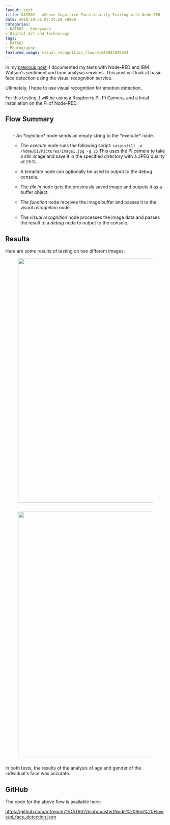 ```yaml
---
layout: post
title: DAT602 - uSense Cognitive Functionality Testing with Node-RED - Visual Recognition
date: 2018-10-31 07:34:59 +0000
categories:
- DAT602 - Everyware
- Digital Art and Technology
tags:
- DAT602
- Photography
featured_image: visual_recognition_flow-e1540983848824
---
```

<p>In my <a href="{{ site.baseurl }}/dat602-usense-cognitive-functionality-testing-with-node-red-sentiment-and-tone/">previous post</a>, I documented my tests with Node-RED and IBM Watson's sentiment and tone analysis services. This post will look at basic face detection using the visual recognition service.</p>

Ultimately, I hope to use visual recognition for emotion detection.

For this testing, I will be using a Raspberry Pi, Pi Camera, and a local installation on the Pi of Node-RED.

## Flow Summary

<figure><a href="https://res.cloudinary.com/circleseven/image/upload/q_auto,f_auto/visual_recognition_flow-e1540983848824"><img src="https://res.cloudinary.com/circleseven/image/upload/c_limit,w_800,h_800,q_auto,f_auto/visual_recognition_flow-e1540983848824" srcset="https://res.cloudinary.com/circleseven/image/upload/c_limit,w_400,q_auto,f_auto/visual_recognition_flow-e1540983848824 400w, https://res.cloudinary.com/circleseven/image/upload/c_limit,w_800,q_auto,f_auto/visual_recognition_flow-e1540983848824 800w, https://res.cloudinary.com/circleseven/image/upload/c_limit,w_1200,q_auto,f_auto/visual_recognition_flow-e1540983848824 1200w" sizes="(max-width: 768px) 100vw, 800px" alt="" loading="lazy"></a></figure>

<ol>- An *injection* node sends an empty string to the *execute* node.

- The *execute* node runs the following script: <code>raspistill -o /home/pi/Pictures/image1.jpg -q 25</code> This uses the Pi camera to take a still image and save it in the specified directory with a JPEG quality of 25%.

- A *template* node can optionally be used to output to the debug console.

- The *file in* node gets the previously saved image and outputs it as a buffer object.

- The *function* node receives the image buffer and passes it to the *visual recognition* node.

- The *visual recognition* node processes the image data and passes the result to a *debug* node to output to the console.
</ol>

## Results

Here are some results of testing on two different images:

<div class="gallery">

<figure><a href="https://res.cloudinary.com/circleseven/image/upload/q_auto,f_auto/male_photo-scaled-1"><img src="https://res.cloudinary.com/circleseven/image/upload/q_auto,f_auto/male_photo-scaled-1" width="1024" height="769" alt="" loading="lazy"></a></figure>
<figure><a href="https://res.cloudinary.com/circleseven/image/upload/q_auto,f_auto/male_result-e1540983795734"><img src="https://res.cloudinary.com/circleseven/image/upload/c_limit,w_800,h_800,q_auto,f_auto/male_result-e1540983795734" srcset="https://res.cloudinary.com/circleseven/image/upload/c_limit,w_400,q_auto,f_auto/male_result-e1540983795734 400w, https://res.cloudinary.com/circleseven/image/upload/c_limit,w_800,q_auto,f_auto/male_result-e1540983795734 800w, https://res.cloudinary.com/circleseven/image/upload/c_limit,w_1200,q_auto,f_auto/male_result-e1540983795734 1200w" sizes="(max-width: 768px) 100vw, 800px" alt="" loading="lazy"></a></figure>
<figure><a href="https://res.cloudinary.com/circleseven/image/upload/q_auto,f_auto/female_photo-scaled-1"><img src="https://res.cloudinary.com/circleseven/image/upload/q_auto,f_auto/female_photo-scaled-1" width="1024" height="769" alt="" loading="lazy"></a></figure>
<figure><a href="https://res.cloudinary.com/circleseven/image/upload/q_auto,f_auto/female_result-e1540983699762"><img src="https://res.cloudinary.com/circleseven/image/upload/c_limit,w_800,h_800,q_auto,f_auto/female_result-e1540983699762" srcset="https://res.cloudinary.com/circleseven/image/upload/c_limit,w_400,q_auto,f_auto/female_result-e1540983699762 400w, https://res.cloudinary.com/circleseven/image/upload/c_limit,w_800,q_auto,f_auto/female_result-e1540983699762 800w, https://res.cloudinary.com/circleseven/image/upload/c_limit,w_1200,q_auto,f_auto/female_result-e1540983699762 1200w" sizes="(max-width: 768px) 100vw, 800px" alt="" loading="lazy"></a></figure>

</div>

In both tests, the results of the analysis of age and gender of the individual's face was accurate.

## GitHub

The code for the above flow is available here:

<p><a href="https://github.com/mfrench71/DAT602/blob/master/Node%20Red%20Flows/pi_face_detection.json" target="_blank" rel="noreferrer noopener">https://github.com/mfrench71/DAT602/blob/master/Node%20Red%20Flows/pi_face_detection.json</a></p>
